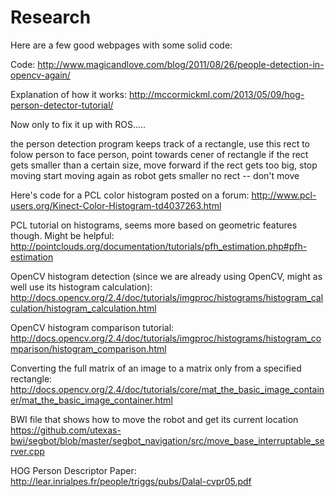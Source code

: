 # Research
Here are a few good webpages with some solid code:

Code:
http://www.magicandlove.com/blog/2011/08/26/people-detection-in-opencv-again/

Explanation of how it works:
http://mccormickml.com/2013/05/09/hog-person-detector-tutorial/

Now only to fix it up with ROS.....


the person detection program keeps track of a rectangle, use this rect to folow person
to face person, point towards cener of rectangle
if the rect gets smaller than a certain size, move forward
if the rect gets too big, stop moving 
start moving again as robot gets smaller
no rect -- don't move

Here's code for a PCL color histogram posted on a forum:
http://www.pcl-users.org/Kinect-Color-Histogram-td4037263.html

PCL tutorial on histograms, seems more based on geometric features though. Might be helpful:
http://pointclouds.org/documentation/tutorials/pfh_estimation.php#pfh-estimation

OpenCV histogram detection (since we are already using OpenCV, might as well use its histogram calculation):
http://docs.opencv.org/2.4/doc/tutorials/imgproc/histograms/histogram_calculation/histogram_calculation.html

OpenCV histogram comparison tutorial:
http://docs.opencv.org/2.4/doc/tutorials/imgproc/histograms/histogram_comparison/histogram_comparison.html

Converting the full matrix of an image to a matrix only from a specified rectangle:
http://docs.opencv.org/2.4/doc/tutorials/core/mat_the_basic_image_container/mat_the_basic_image_container.html


BWI file that shows how to move the robot and get its current location
https://github.com/utexas-bwi/segbot/blob/master/segbot_navigation/src/move_base_interruptable_server.cpp

HOG Person Descriptor Paper:
http://lear.inrialpes.fr/people/triggs/pubs/Dalal-cvpr05.pdf

